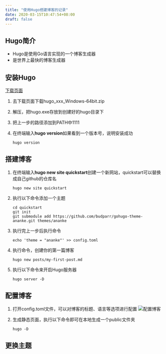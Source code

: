 ```yaml
---
title: "使用Hugo搭建博客的记录"
date: 2020-03-15T10:47:54+08:00
draft: false
---
```


## Hugo简介
* Hugo是使用Go语言实现的一个博客生成器
* 是世界上最快的博客生成器

## 安装Hugo
[下载页面](https://github.com/gohugoio/hugo/releases)
1. 去下载页面下载hugo_xxx_Windows-64bit.zip
   
2. 解压，把hugo.exe存放到创建好的hugo目录下
   
3. 把上一步的路径添加到PATH中1111
   
4. 在终端输入**hugo version**如果看到一个版本号，说明安装成功
   ```
   hugo version
   ```
   

## 搭建博客
1. 在终端输入**hugo new site quickstart**创建一个新网站，quickstart可以替换成自己github的仓库名
   ```
   hugo new site quickstart
   ```
   
2. 执行以下命令添加一个主题
   ```
   cd quickstart
   git init
   git submodule add https://github.com/budparr/gohugo-theme-ananke.git themes/ananke
   ```

3. 执行完上一步后执行命令
   ```
   echo 'theme = "ananke"' >> config.toml
   ```

4. 执行命令，创建你的第一篇博客
   ```
   hugo new posts/my-first-post.md
   ```

5. 执行以下命令来开启Hugo服务器
   ```
   hugo server -D
   ```


## 配置博客
1. 打开config.toml文件，可以对博客的标题、语言等选项进行配置
   ![配置博客](https://s1.ax1x.com/2020/03/17/8tKNnO.jpg)

2. 生成静态页面，执行以下命令即可在本地生成一个public文件夹
   ```
   hugo -D
   ```


## 更换主题
